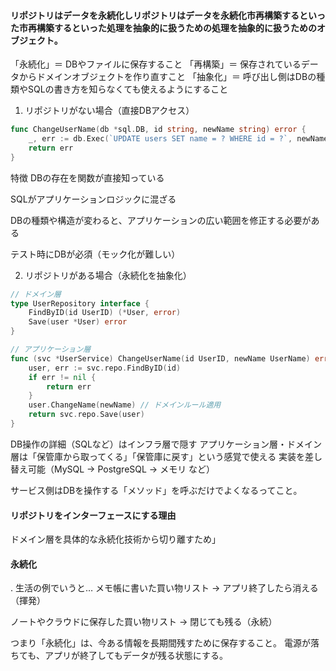 #### リポジトリはデータを永続化しリポジトリはデータを永続化市再構築するといった市再構築するといった処理を抽象的に扱うための処理を抽象的に扱うためのオブジェクト。
「永続化」＝ DBやファイルに保存すること
「再構築」＝ 保存されているデータからドメインオブジェクトを作り直すこと
「抽象化」＝ 呼び出し側はDBの種類やSQLの書き方を知らなくても使えるようにすること



1. リポジトリがない場合（直接DBアクセス）
```go
func ChangeUserName(db *sql.DB, id string, newName string) error {
    _, err := db.Exec(`UPDATE users SET name = ? WHERE id = ?`, newName, id)
    return err
}
```
特徴
DBの存在を関数が直接知っている

SQLがアプリケーションロジックに混ざる

DBの種類や構造が変わると、アプリケーションの広い範囲を修正する必要がある

テスト時にDBが必須（モック化が難しい）


2. リポジトリがある場合（永続化を抽象化）
```go
// ドメイン層
type UserRepository interface {
    FindByID(id UserID) (*User, error)
    Save(user *User) error
}

// アプリケーション層
func (svc *UserService) ChangeUserName(id UserID, newName UserName) error {
    user, err := svc.repo.FindByID(id)
    if err != nil {
        return err
    }
    user.ChangeName(newName) // ドメインルール適用
    return svc.repo.Save(user)
}
```
DB操作の詳細（SQLなど）はインフラ層で隠す
アプリケーション層・ドメイン層は「保管庫から取ってくる」「保管庫に戻す」という感覚で使える
実装を差し替え可能（MySQL → PostgreSQL → メモリ など）

サービス側はDBを操作する「メソッド」を呼ぶだけでよくなるってこと。


#### リポジトリをインターフェースにする理由
ドメイン層を具体的な永続化技術から切り離すため」

#### 永続化
. 生活の例でいうと…
メモ帳に書いた買い物リスト → アプリ終了したら消える（揮発）

ノートやクラウドに保存した買い物リスト → 閉じても残る（永続）

つまり「永続化」は、今ある情報を長期間残すために保存すること。
電源が落ちても、アプリが終了してもデータが残る状態にする。

